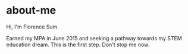 # about-me


Hi, I'm Florence Sum. 

Earned my MPA in June 2015 and seeking a pathway towards my STEM education dream. This is the first step. Don't stop me now.

